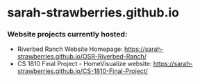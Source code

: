 # sarah-strawberries.github.io
### Website projects currently hosted:

* Riverbed Ranch Website Homepage: https://sarah-strawberries.github.io/OSR-Riverbed-Ranch/
* CS 1810 Final Project - HomeVisualize website: https://sarah-strawberries.github.io/CS-1810-Final-Project/
